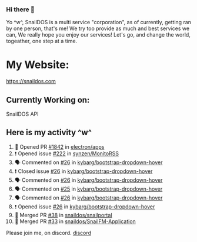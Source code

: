 ### Hi there 👋
Yo ^w^,
SnailDOS is a multi service "corporation", as of currently, getting ran by one person, that's me!
We try too provide as much and best services we can, We really hope you enjoy our services!
Let's go, and change the world, togeather, one step at a time.
# My Website:
https://snaildos.com
## Currently Working on:
SnailDOS API
## Here is my activity ^w^
<!--START_SECTION:activity-->
1. 💪 Opened PR [#1842](https://github.com/electron/apps/pull/1842) in [electron/apps](https://github.com/electron/apps)
2. ❗️ Opened issue [#222](https://github.com/synzen/MonitoRSS/issues/222) in [synzen/MonitoRSS](https://github.com/synzen/MonitoRSS)
3. 🗣 Commented on [#26](https://github.com/kybarg/bootstrap-dropdown-hover/issues/26) in [kybarg/bootstrap-dropdown-hover](https://github.com/kybarg/bootstrap-dropdown-hover)
4. ❗️ Closed issue [#26](https://github.com/kybarg/bootstrap-dropdown-hover/issues/26) in [kybarg/bootstrap-dropdown-hover](https://github.com/kybarg/bootstrap-dropdown-hover)
5. 🗣 Commented on [#26](https://github.com/kybarg/bootstrap-dropdown-hover/issues/26) in [kybarg/bootstrap-dropdown-hover](https://github.com/kybarg/bootstrap-dropdown-hover)
6. 🗣 Commented on [#25](https://github.com/kybarg/bootstrap-dropdown-hover/issues/25) in [kybarg/bootstrap-dropdown-hover](https://github.com/kybarg/bootstrap-dropdown-hover)
7. 🗣 Commented on [#26](https://github.com/kybarg/bootstrap-dropdown-hover/issues/26) in [kybarg/bootstrap-dropdown-hover](https://github.com/kybarg/bootstrap-dropdown-hover)
8. ❗️ Opened issue [#26](https://github.com/kybarg/bootstrap-dropdown-hover/issues/26) in [kybarg/bootstrap-dropdown-hover](https://github.com/kybarg/bootstrap-dropdown-hover)
9. 🎉 Merged PR [#38](https://github.com/snaildos/snailportal/pull/38) in [snaildos/snailportal](https://github.com/snaildos/snailportal)
10. 🎉 Merged PR [#33](https://github.com/snaildos/SnailFM-Application/pull/33) in [snaildos/SnailFM-Application](https://github.com/snaildos/SnailFM-Application)
<!--END_SECTION:activity-->
Please join me, on discord.
[discord](https://invite.gg/snaildos)
